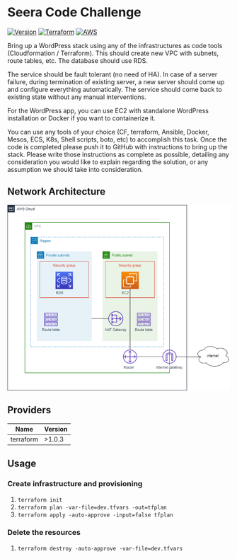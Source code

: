# Seera Code Challenge
[![Version](https://img.shields.io/badge/Version-1.0-green)]()
[![Terraform](https://img.shields.io/badge/Terraform-1.0.3-blueviolet)](https://www.terraform.io)
[![AWS](https://img.shields.io/badge/aws-3.51.0-orange)](https://registry.terraform.io/providers/hashicorp/azurerm/3.51.0)

Bring up a WordPress stack using any of the infrastructures as code tools (Cloudformation / Terraform). This should create new VPC with subnets, route tables, etc. The database should use RDS.

The service should be fault tolerant (no need of HA). In case of a server failure, during termination of existing server, a new server should come up and configure everything automatically. The service should come back to existing state without any manual interventions.

For the WordPress app, you can use EC2 with standalone WordPress installation or Docker if you want to containerize it.

You can use any tools of your choice (CF, terraform, Ansible, Docker, Mesos, ECS, K8s, Shell scripts, boto, etc) to accomplish this task. Once the code is completed please push it to GitHub with instructions to bring up the stack. Please write those instructions as complete as possible, detailing any consideration you would like to explain regarding the solution, or any assumption we should take into consideration.

## Network Architecture

![Seera Network](seera-networking.png)

## Providers

| Name | Version |
|------|---------|
| terraform | >1.0.3 |

## Usage

### Create infrastructure and provisioning

1. `terraform init`
2. `terraform plan -var-file=dev.tfvars -out=tfplan`
3. `terraform apply -auto-approve -input=false tfplan`

### Delete the resources

1. `terraform destroy -auto-approve -var-file=dev.tfvars`
